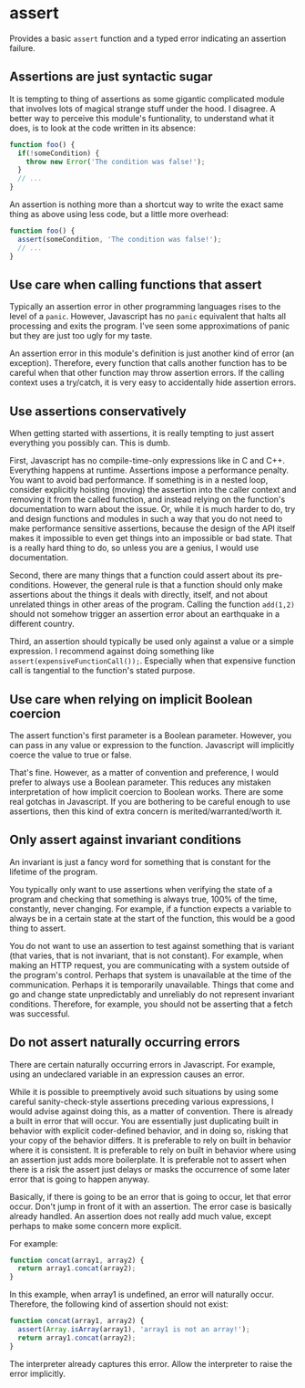 # assert
Provides a basic `assert` function and a typed error indicating an assertion failure.

## Assertions are just syntactic sugar
It is tempting to thing of assertions as some gigantic complicated module that involves lots of magical strange stuff under the hood. I disagree. A better way to perceive this module's funtionality, to understand what it does, is to look at the code written in its absence:

```JavaScript
function foo() {
  if(!someCondition) {
    throw new Error('The condition was false!');
  }
  // ...
}
```

An assertion is nothing more than a shortcut way to write the exact same thing as above using less code, but a little more overhead:

```JavaScript
function foo() {
  assert(someCondition, 'The condition was false!');
  // ...
}
```

## Use care when calling functions that assert
Typically an assertion error in other programming languages rises to the level of a `panic`. However, Javascript has no `panic` equivalent that halts all processing and exits the program. I've seen some approximations of panic but they are just too ugly for my taste.

An assertion error in this module's definition is just another kind of error (an exception). Therefore, every function that calls another function has to be careful when that other function may throw assertion errors. If the calling context uses a try/catch, it is very easy to accidentally hide assertion errors.

## Use assertions conservatively
When getting started with assertions, it is really tempting to just assert everything you possibly can. This is dumb.

First, Javascript has no compile-time-only expressions like in C and C++. Everything happens at runtime. Assertions impose a performance penalty. You want to avoid bad performance. If something is in a nested loop, consider explicitly hoisting (moving) the assertion into the caller context and removing it from the called function, and instead relying on the function's documentation to warn about the issue. Or, while it is much harder to do, try and design functions and modules in such a way that you do not need to make performance sensitive assertions, because the design of the API itself makes it impossible to even get things into an impossible or bad state. That is a really hard thing to do, so unless you are a genius, I would use documentation.

Second, there are many things that a function could assert about its pre-conditions. However, the general rule is that a function should only make assertions about the things it deals with directly, itself, and not about unrelated things in other areas of the program. Calling the function `add(1,2)` should not somehow trigger an assertion error about an earthquake in a different country.

Third, an assertion should typically be used only against a value or a simple expression. I recommend against doing something like `assert(expensiveFunctionCall());`. Especially when that expensive function call is tangential to the function's stated purpose.

## Use care when relying on implicit Boolean coercion
The assert function's first parameter is a Boolean parameter. However, you can pass in any value or expression to the function. Javascript will implicitly coerce the value to true or false.

That's fine. However, as a matter of convention and preference, I would prefer to always use a Boolean parameter. This reduces any mistaken interpretation of how implicit coercion to Boolean works. There are some real gotchas in Javascript. If you are bothering to be careful enough to use assertions, then this kind of extra concern is merited/warranted/worth it.

## Only assert against invariant conditions
An invariant is just a fancy word for something that is constant for the lifetime of the program.

You typically only want to use assertions when verifying the state of a program and checking that something is always true, 100% of the time, constantly, never changing. For example, if a function expects a variable to always be in a certain state at the start of the function, this would be a good thing to assert.

You do not want to use an assertion to test against something that is variant (that varies, that is not invariant, that is not constant). For example, when making an HTTP request, you are communicating with a system outside of the program's control. Perhaps that system is unavailable at the time of the communication. Perhaps it is temporarily unavailable. Things that come and go and change state unpredictably and unreliably do not represent invariant conditions. Therefore, for example, you should not be asserting that a fetch was successful.

## Do not assert naturally occurring errors
There are certain naturally occurring errors in Javascript. For example, using an undeclared variable in an expression causes an error.

While it is possible to preemptively avoid such situations by using some careful sanity-check-style assertions preceding various expressions, I would advise against doing this, as a matter of convention. There is already a built in error that will occur. You are essentially just duplicating built in behavior with explicit coder-defined behavior, and in doing so, risking that your copy of the behavior differs. It is preferable to rely on built in behavior where it is consistent. It is preferable to rely on built in behavior where using an assertion just adds more boilerplate. It is preferable not to assert when there is a risk the assert just delays or masks the occurrence of some later error that is going to happen anyway.

Basically, if there is going to be an error that is going to occur, let that error occur. Don't jump in front of it with an assertion. The error case is basically already handled. An assertion does not really add much value, except perhaps to make some concern more explicit.

For example:

```JavaScript
function concat(array1, array2) {
  return array1.concat(array2);
}
```

In this example, when array1 is undefined, an error will naturally occur. Therefore, the following kind of assertion should not exist:

```JavaScript
function concat(array1, array2) {
  assert(Array.isArray(array1), 'array1 is not an array!');
  return array1.concat(array2);
}
```

The interpreter already captures this error. Allow the interpreter to raise the error implicitly.
